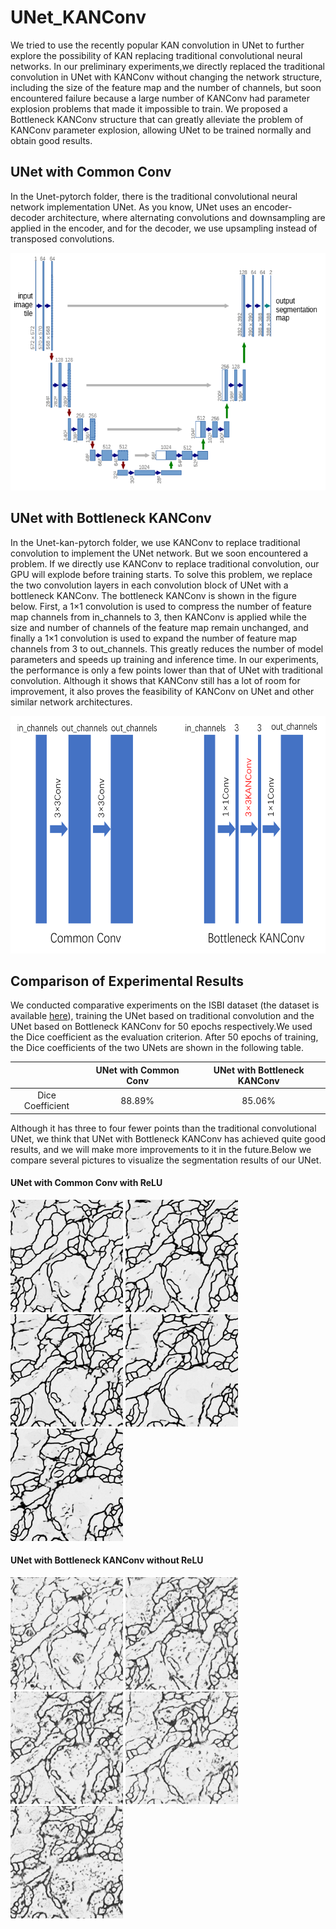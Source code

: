 # UNet_KANConv
We tried to use the recently popular KAN convolution in UNet to further explore the possibility of KAN replacing traditional convolutional neural networks. In our preliminary experiments,we directly replaced the traditional convolution in UNet with KANConv without changing the network structure, including the size of the feature map and the number of channels, but soon encountered failure because a large number of KANConv had parameter explosion problems that made it impossible to train. We proposed a Bottleneck KANConv structure that can greatly alleviate the problem of KANConv parameter explosion, allowing UNet to be trained normally and obtain good results.

## UNet with Common Conv
In the Unet-pytorch folder, there is the traditional convolutional neural network implementation UNet. As you know, UNet uses an encoder-decoder architecture, where alternating convolutions and downsampling are applied in the encoder, and for the decoder, we use upsampling instead of transposed convolutions.
<div align="center">
  <img src="./img/UNet.png" alt="UNet" width="600" height="380">
</div>

## UNet with Bottleneck KANConv
In the Unet-kan-pytorch folder, we use KANConv to replace traditional convolution to implement the UNet network. But we soon encountered a problem. If we directly use KANConv to replace traditional convolution, our GPU will explode before training starts. To solve this problem, we replace the two convolution layers in each convolution block of UNet with a bottleneck KANConv. The bottleneck KANConv is shown in the figure below. First, a 1×1 convolution is used to compress the number of feature map channels from in_channels to 3, then KANConv is applied while the size and number of channels of the feature map remain unchanged, and finally a 1×1 convolution is used to expand the number of feature map channels from 3 to out_channels. This greatly reduces the number of model parameters and speeds up training and inference time. In our experiments, the performance is only a few points lower than that of UNet with traditional convolution. Although it shows that KANConv still has a lot of room for improvement, it also proves the feasibility of KANConv on UNet and other similar network architectures.

<div align="center">
  <img src="./img/Bottleneck_KANConv.png" alt="Bottleneck_KANConv" width="600" height="380">
</div>


## Comparison of Experimental Results
We conducted comparative experiments on the ISBI dataset (the dataset is available [here](https://drive.google.com/file/d/1iSD1zHDtccaomxx0RX11sx4Hrl1E_Hy6/view?usp=sharing)), training the UNet based on traditional convolution and the UNet based on Bottleneck KANConv for 50 epochs respectively.We used the Dice coefficient as the evaluation criterion. After 50 epochs of training, the Dice coefficients of the two UNets are shown in the following table.

|     | UNet with Common Conv | UNet with Bottleneck KANConv |
| :---: | :---: | :---: |
| Dice Coefficient | 88.89% |  85.06%  |

Although it has three to four fewer points than the traditional convolutional UNet, we think that UNet with Bottleneck KANConv has achieved quite good results, and we will make more improvements to it in the future.Below we compare several pictures to visualize the segmentation results of our UNet.

#### UNet with Common Conv with ReLU
<img src="conv_results/25.jpg" alt="conv_results/25.jpg" width="180" > <img src="conv_results/26.jpg" alt="conv_results/26.jpg" width="180" > <img src="conv_results/27.jpg" alt="conv_results/27.jpg" width="180" >
<img src="conv_results/28.jpg" alt="conv_results/28.jpg" width="180" > <img src="conv_results/29.jpg" alt="conv_results/29.jpg" width="180" >

#### UNet with Bottleneck KANConv without ReLU
<img src="kanconv_results/25.jpg" alt="kanconv_results/25.jpg" width="180" > <img src="kanconv_results/26.jpg" alt="kanconv_results/26.jpg" width="180" > <img src="kanconv_results/27.jpg" alt="kanconv_results/27.jpg" width="180" > <img src="kanconv_results/28.jpg" alt="kanconv_results/28.jpg" width="180" > <img src="kanconv_results/29.jpg" alt="kanconv_results/29.jpg" width="180" >










